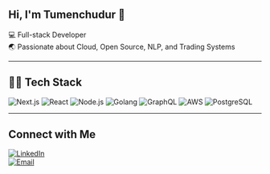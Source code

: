 
<!--
**tumenchudur/tumenchudur** is a ✨ _special_ ✨ repository because its `README.md` (this file) appears on your GitHub profile.

Here are some ideas to get you started:

- 🔭 I’m currently working on ...
- 🌱 I’m currently learning ...
- 👯 I’m looking to collaborate on ...
- 🤔 I’m looking for help with ...
- 💬 Ask me about ...
- 📫 How to reach me: ...
- 😄 Pronouns: ...
- ⚡ Fun fact: ...
-->

##  Hi, I'm Tumenchudur 👋



💻 Full-stack Developer  
🌏 Passionate about Cloud, Open Source, NLP, and Trading Systems  

---
## 🧑‍💻 Tech Stack

![Next.js](https://img.shields.io/badge/Next.js-000000?logo=nextdotjs&logoColor=white)
![React](https://img.shields.io/badge/React-61DAFB?logo=react&logoColor=black)
![Node.js](https://img.shields.io/badge/Node.js-339933?logo=node.js&logoColor=white)
![Golang](https://img.shields.io/badge/Go-00ADD8?logo=go&logoColor=white)
![GraphQL](https://img.shields.io/badge/GraphQL-E10098?logo=graphql&logoColor=white)
![AWS](https://img.shields.io/badge/AWS-232F3E?logo=amazon-aws&logoColor=white)
![PostgreSQL](https://img.shields.io/badge/PostgreSQL-316192?logo=postgresql&logoColor=white)


---
## Connect with Me

[![LinkedIn](https://img.shields.io/badge/LinkedIn-blue?logo=linkedin)](https://linkedin.com/in/tumenchudur-b-613a2b203)  
[![Email](https://img.shields.io/badge/Email-D14836?logo=gmail&logoColor=white)](mailto:tumenchodor@gmail.com)



